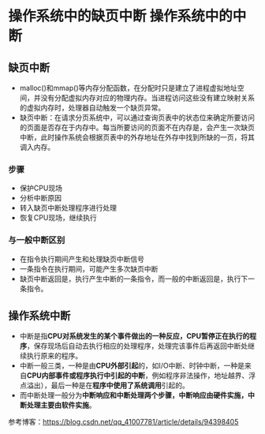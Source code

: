 # 操作系统中的缺页中断 操作系统中的中断

## 缺页中断
* malloc()和mmap()等内存分配函数，在分配时只是建立了进程虚拟地址空间，并没有分配虚拟内存对应的物理内存。当进程访问这些没有建立映射关系的虚拟内存时，处理器自动触发一个缺页异常。
* 缺页中断：在请求分页系统中，可以通过查询页表中的状态位来确定所要访问的页面是否存在于内存中。每当所要访问的页面不在内存是，会产生一次缺页中断，此时操作系统会根据页表中的外存地址在外存中找到所缺的一页，将其调入内存。


### 步骤
* 保护CPU现场
* 分析中断原因
* 转入缺页中断处理程序进行处理
* 恢复CPU现场，继续执行

### 与一般中断区别
* 在指令执行期间产生和处理缺页中断信号
* 一条指令在执行期间，可能产生多次缺页中断
* 缺页中断返回是，执行产生中断的一条指令，而一般的中断返回是，执行下一条指令。

## 操作系统中断
* 中断是指**CPU对系统发生的某个事件做出的一种反应，CPU暂停正在执行的程序**，保存现场后自动去执行相应的处理程序，处理完该事件后再返回中断处继续执行原来的程序。
* 中断一般三类，一种是由**CPU外部引起**的，如I/O中断、时钟中断，一种是来自**CPU内部事件或程序执行中引起的中断**，例如程序非法操作，地址越界、浮点溢出），最后一种是在**程序中使用了系统调用**引起的。
* 而中断处理一般分为**中断响应和中断处理两个步骤，中断响应由硬件实施，中断处理主要由软件实施**。


参考博客：https://blog.csdn.net/qq_41007781/article/details/94398405
